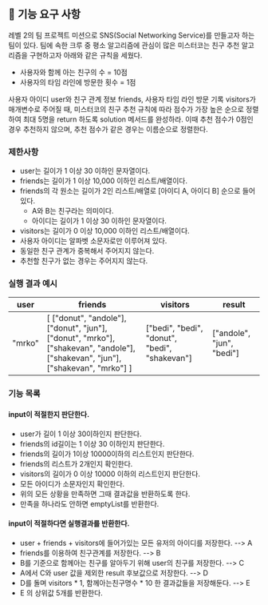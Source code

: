 ## 🚀 기능 요구 사항

레벨 2의 팀 프로젝트 미션으로 SNS(Social Networking Service)를 만들고자 하는 팀이 있다. 팀에 속한 크루 중 평소 알고리즘에 관심이 많은 미스터코는 친구 추천 알고리즘을 구현하고자 아래와 같은 규칙을 세웠다.

- 사용자와 함께 아는 친구의 수 = 10점 
- 사용자의 타임 라인에 방문한 횟수 = 1점

사용자 아이디 user와 친구 관계 정보 friends, 사용자 타임 라인 방문 기록 visitors가 매개변수로 주어질 때, 미스터코의 친구 추천 규칙에 따라 점수가 가장 높은 순으로 정렬하여 최대 5명을 return 하도록 solution 메서드를 완성하라. 이때 추천 점수가 0점인 경우 추천하지 않으며, 추천 점수가 같은 경우는 이름순으로 정렬한다.

### 제한사항

- user는 길이가 1 이상 30 이하인 문자열이다.
- friends는 길이가 1 이상 10,000 이하인 리스트/배열이다.
- friends의 각 원소는 길이가 2인 리스트/배열로 [아이디 A, 아이디 B] 순으로 들어있다.
  - A와 B는 친구라는 의미이다.
  - 아이디는 길이가 1 이상 30 이하인 문자열이다.
- visitors는 길이가 0 이상 10,000 이하인 리스트/배열이다.
- 사용자 아이디는 알파벳 소문자로만 이루어져 있다.
- 동일한 친구 관계가 중복해서 주어지지 않는다.
- 추천할 친구가 없는 경우는 주어지지 않는다.

### 실행 결과 예시

| user | friends | visitors | result |
| --- | --- | --- | --- |
| "mrko" | [ ["donut", "andole"], ["donut", "jun"], ["donut", "mrko"], ["shakevan", "andole"], ["shakevan", "jun"], ["shakevan", "mrko"] ] | ["bedi", "bedi", "donut", "bedi", "shakevan"] | ["andole", "jun", "bedi"] |

### 기능 목록

#### input이 적절한지 판단한다.

- user가 길이 1 이상 30이하인지 판단한다.
- friends의 id길이는 1 이상 30 이하인지 판단한다.
- friends의 길이가 1이상 10000이하의 리스트인지 판단한다.
- friends의 리스트가 2개인지 확인한다.
- visitors의 길이가 0 이상 10000 이하의 리스트인지 판단한다.
- 모든 아이디가 소문자인지 확인한다.
- 위의 모든 상황을 만족하면 그때 결과값을 반환하도록 한다.
- 만족을 하나라도 안하면 emptyList를 반환한다.

#### input이 적절하다면 실행결과를 반환한다.

- user + friends + visitors에 들어가있는 모든 유저의 아이디를 저장한다. --> A
- friends를 이용하여 친구관계를 저장한다. --> B
- B를 기준으로 함께아는 친구를 알아두기 위해 user의 친구를 저장한다. --> C
- A에서 C와 user 값을 제외한 result 후보값으로 저장한다. --> D
- D를 돌며 visitors * 1, 함께아는친구명수 * 10 한 결과값들을 저장해둔다. --> E
- E 의 상위값 5개를 반환한다.